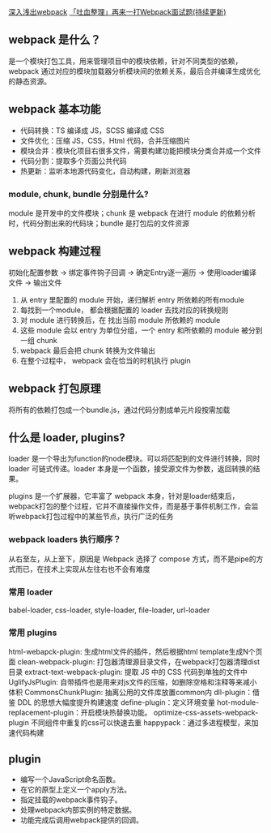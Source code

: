 [深入浅出webpack](https://github.com/gwuhaolin/dive-into-webpack/)
[「吐血整理」再来一打Webpack面试题(持续更新)](https://juejin.im/post/5e6f4b4e6fb9a07cd443d4a5)
## webpack 是什么？
是一个模块打包工具，用来管理项目中的模块依赖，针对不同类型的依赖，webpack 通过对应的模块加载器分析模块间的依赖关系，最后合并编译生成优化的静态资源。

## webpack 基本功能
- 代码转换：TS 编译成 JS，SCSS 编译成 CSS
- 文件优化：压缩 JS，CSS，Html 代码，合并压缩图片
- 模块合并：模块化项目右很多文件，需要构建功能把模块分类合并成一个文件
- 代码分割：提取多个页面公共代码
- 热更新：监听本地源代码变化，自动构建，刷新浏览器

### module, chunk, bundle 分别是什么?
module 是开发中的文件模块；chunk 是 webpack 在进行 module 的依赖分析时，代码分割出来的代码块；bundle 是打包后的文件资源

## webpack 构建过程
初始化配置参数 -> 绑定事件钩子回调 -> 确定Entry逐一遍历 -> 使用loader编译文件 -> 输出文件

1. 从 entry 里配置的 module 开始，递归解析 entry 所依赖的所有module
2. 每找到一个module， 都会根据配置的 loader 去找对应的转换规则
3. 对 module 进行转换后，在 找出当前 module 所依赖的 module
4. 这些 module 会以 entry 为单位分组，一个 entry 和所依赖的 module 被分到一组 chunk
5. webpack 最后会把 chunk 转换为文件输出
6. 在整个过程中， webpack 会在恰当的时机执行 plugin

## webpack 打包原理
将所有的依赖打包成一个bundle.js，通过代码分割成单元片段按需加载

## 什么是 loader, plugins?
loader 是一个导出为function的node模块。可以将匹配到的文件进行转换，同时 loader 可链式传递。loader 本身是一个函数，接受源文件为参数，返回转换的结果。

plugins 是一个扩展器，它丰富了 webpack 本身，针对是loader结束后，webpack打包的整个过程，它并不直接操作文件，而是基于事件机制工作，会监听webpack打包过程中的某些节点，执行广泛的任务

### webpack loaders 执行顺序？
从右至左，从上至下，原因是 Webpack 选择了 compose 方式，而不是pipe的方式而已，在技术上实现从左往右也不会有难度

### 常用 loader
babel-loader, css-loader, style-loader, file-loader, url-loader

### 常用 plugins
html-webapck-plugin: 生成html文件的插件，然后根据html template生成N个页面
clean-webpack-plugin: 打包器清理源目录文件，在webpack打包器清理dist目录
extract-text-webpack-plugin: 提取 JS 中的 CSS 代码到单独的文件中
UglifyJsPlugin: 自带插件也是用来对js文件的压缩，如删除空格和注释等来减小体积
CommonsChunkPlugin: 抽离公用的文件库放置common内
dll-plugin：借鉴 DDL 的思想大幅度提升构建速度
define-plugin：定义环境变量
hot-module-replacement-plugin：开启模块热替换功能。
optimize-css-assets-webpack-plugin 不同组件中重复的css可以快速去重
happypack：通过多进程模型，来加速代码构建

## plugin 
- 编写一个JavaScript命名函数。
- 在它的原型上定义一个apply方法。
- 指定挂载的webpack事件钩子。
- 处理webpack内部实例的特定数据。
- 功能完成后调用webpack提供的回调。

